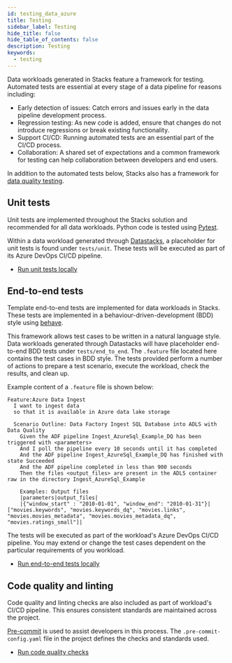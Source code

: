 ```yaml
---
id: testing_data_azure
title: Testing
sidebar_label: Testing
hide_title: false
hide_table_of_contents: false
description: Testing
keywords:
  - testing
---
```


Data workloads generated in Stacks feature a framework for testing. Automated tests are essential at every stage of a data pipeline for reasons including:

- Early detection of issues: Catch errors and issues early in the data pipeline development process.
- Regression testing: As new code is added, ensure that changes do not introduce regressions or break existing functionality.
- Support CI/CD: Running automated tests are an essential part of the CI/CD process.
- Collaboration: A shared set of expectations and a common framework for testing can help collaboration between developers and end users.

In addition to the automated tests below, Stacks also has a framework for [data quality testing](./data_quality_azure.md).

## Unit tests

Unit tests are implemented throughout the Stacks solution and recommended for all data workloads. Python code is tested using [Pytest](https://docs.pytest.org/en/7.2.x/).

Within a data workload generated through [Datastacks](./datastacks.md), a placeholder for unit tests is found under `tests/unit`. These tests will be executed as part of its Azure DevOps CI/CD pipeline.

- [Run unit tests locally](../getting_started/dev_quickstart_data_azure.md#unit-tests)

## End-to-end tests

Template end-to-end tests are implemented for data workloads in Stacks. These tests are implemented in a behaviour-driven-development (BDD) style using [behave](https://behave.readthedocs.io/en/stable/).

This framework allows test cases to be written in a natural language style. Data workloads generated through Datastacks will have placeholder end-to-end BDD tests under `tests/end_to_end`. The `.feature` file located here contains the test cases in BDD style. The tests provided perform a number of actions to prepare a test scenario, execute the workload, check the results, and clean up.

Example content of a `.feature` file is shown below:

```text
Feature:Azure Data Ingest
  I want to ingest data
  so that it is available in Azure data lake storage

  Scenario Outline: Data Factory Ingest SQL Database into ADLS with Data Quality
    Given the ADF pipeline Ingest_AzureSql_Example_DQ has been triggered with <parameters>
    And I poll the pipeline every 10 seconds until it has completed
    And the ADF pipeline Ingest_AzureSql_Example_DQ has finished with state Succeeded
    And the ADF pipeline completed in less than 900 seconds
    Then the files <output_files> are present in the ADLS container raw in the directory Ingest_AzureSql_Example

    Examples: Output files
    |parameters|output_files|
    |{"window_start" : "2010-01-01", "window_end": "2010-01-31"}|["movies.keywords", "movies.keywords_dq", "movies.links", "movies.movies_metadata", "movies.movies_metadata_dq", "movies.ratings_small"]|
```

The tests will be executed as part of the workload's Azure DevOps CI/CD pipeline. You may extend or change the test cases dependent on the particular requirements of you workload.

- [Run end-to-end tests locally](../getting_started/dev_quickstart_data_azure.md#unit-tests)

## Code quality and linting

Code quality and linting checks are also included as part of workload's CI/CD pipeline. This ensures consistent standards are maintained across the project.

[Pre-commit](https://pre-commit.com/) is used to assist developers in this process. The `.pre-commit-config.yaml` file in the project defines the checks and standards used.

- [Run code quality checks](../getting_started/dev_quickstart_data_azure.md#code-quality-checks)
